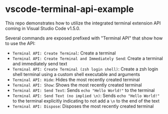 # vscode-terminal-api-example

This repo demonstrates how to utilize the integrated terminal extension API coming in Visual Studio Code v1.5.0.

Several commands are exposed prefixed with "Terminal API" that show how to use the API:

- `Terminal API: Create Terminal`: Create a terminal
- `Terminal API: Create Terminal and Immediately Send`: Create a terminal and immediately send text
- `Terminal API: Create Terminal (zsh login shell)`: Create a zsh login shell terminal using a custom shell executable and arguments 
- `Terminal API: Hide`: Hides the most recently created terminal
- `Terminal API: Show`: Shows the most recently created terminal 
- `Terminal API: Send Text`: Sends `echo "Hello World!"` to the terminal
- `Terminal API: Send Text (no implied \n)`: Sends `echo "Hello World!"` to the terminal explicitly indicating to not add a `\n` to the end of the text
- `Terminal API: Dispose`: Disposes the most recently created terminal
